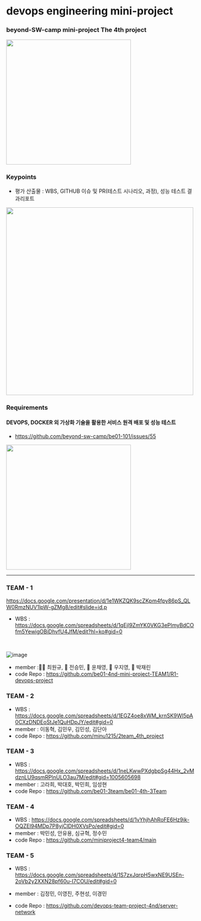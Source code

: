 # devops engineering mini-project
### beyond-SW-camp mini-project The 4th project

<img src="https://github.com/beyond-sw-camp/beyond-sw-camp-be01_4nd_mini-project/assets/87309910/705519d3-9ebe-4358-a143-4bca37128d78" width=333 />

### Keypoints
- 평가 산출물 : WBS, GITHUB 이슈 및 PR(테스트 시나리오, 과정), 성능 테스트 결과리포트
<img src="https://github.com/beyond-sw-camp/beyond-sw-camp-be01_4nd_mini-project/assets/87309910/4c0dd761-48bf-4d9e-9397-fff57d32926f" width=500 />


### Requirements
#### DEVOPS, DOCKER 외 가상화  기술을 활용한 서비스 원격 배포 및 성능 테스트
- https://github.com/beyond-sw-camp/be01-101/issues/55
<img src="https://github.com/beyond-sw-camp/beyond-sw-camp-be01_4nd_mini-project/assets/87309910/dbf853e0-1c16-4c26-a5c3-6cbc01a96898" width=333 />

----
### TEAM - 1

https://docs.google.com/presentation/d/1e1WKZQK9scZKpm4fpy86pS_QLW0RmzNUV1lpW-gZMg8/edit#slide=id.p

- WBS : https://docs.google.com/spreadsheets/d/1qEjl9ZmYK0VKG3ePlmyBdCOfm5YewigOBiDhvfU4JfM/edit?hl=ko#gid=0
 <br>
 
![image](https://github.com/be01-4nd-mini-project-TEAM1/R0-Project-Portal/assets/148875683/fd1e1cbb-9785-4e82-961a-6967566caffe)


- member :🐻‍❄️ 최원규, 🐻 전승민, 🐰 윤채영, 🐨 우지영, 🐯 박재린 
- code Repo : https://github.com/be01-4nd-mini-project-TEAM1/R1-devops-project

  
### TEAM - 2

- WBS : https://docs.google.com/spreadsheets/d/1EGZ4oe8xWM_krnSK9Wl5pA0CXzDNDEoStJe1QuHDpJY/edit#gid=0
- member : 이동혁, 김민우, 김민성, 김단아
- code Repo : https://github.com/minu1215/2team_4th_project

### TEAM - 3

- WBS : https://docs.google.com/spreadsheets/d/1neLKwwPXdgbpSg44Hx_2vMdznLU9qsmRPlnULO3au7M/edit#gid=1005605698
- member : 고라희, 박대호, 박민희, 임성현
- code Repo : https://github.com/be01-3team/be01-4th-3Team

### TEAM - 4
- WBS : https://docs.google.com/spreadsheets/d/1vYhjhAhRoFE6Hz9ik-OQZEl94MDp7P8yjClDH0XVsPo/edit#gid=0
- member : 박민성, 안유용, 심규혁, 정수민
- code Repo : https://github.com/miniproject4-team4/main

### TEAM - 5
- WBS : 
https://docs.google.com/spreadsheets/d/1S7zxJqrpH5wxNE9USEn-2oVb2y2XXN28pf60u-I7COU/edit#gid=0
* member : 김정민, 이영진, 주현성, 이경민

- code Repo :
https://github.com/devops-team-project-4nd/server-network 
